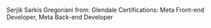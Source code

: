 Serjik Sarkis Gregoriani
from: Glendale
Certifications: Meta Front-end Developer, Meta Back-end Developer